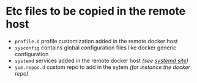 # Etc files to be copied in the remote host

- ```profile.d``` profile customization added in the remote docker host
- ```sysconfig``` contains global configuration files like docker generic configuration
- ```systemd``` services added in the remote docker host *(see [systemd site](http://www.freedesktop.org/wiki/Software/systemd/))*
- ```yum.repos.d``` custom repo to add in the sytem *(for instance the docker repo)*
